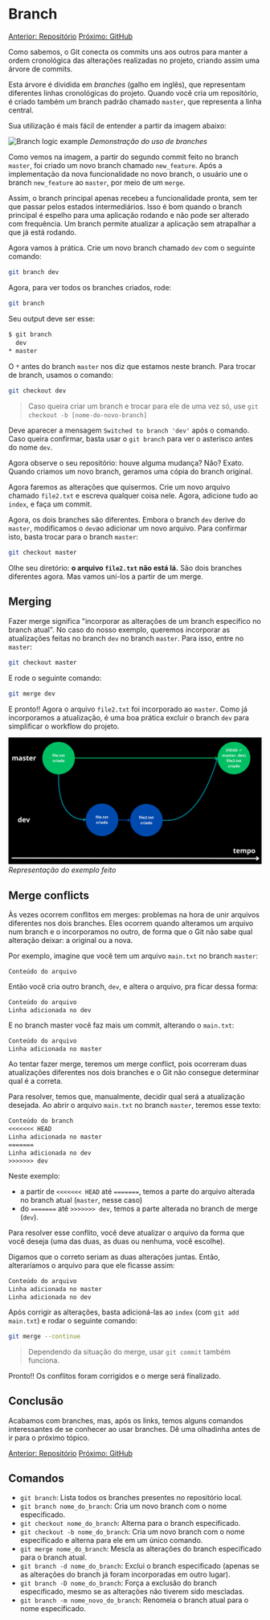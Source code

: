 # Branch

[Anterior: Repositório](Repositório.md)
[Próximo: GitHub](GitHub.md)

Como sabemos, o Git conecta os commits uns aos outros para manter a ordem cronológica das alterações realizadas no projeto, criando assim uma árvore de commits. 

Esta árvore é dividida em *branches* (galho em inglês), que representam diferentes linhas cronológicas do projeto. Quando você cria um repositório, é criado também um branch padrão chamado `master`, que representa a linha central.

Sua utilização é mais fácil de entender a partir da imagem abaixo:

![Branch logic example](https://gitbookdown.dallasdatascience.com/img/git_branch_merge.png)
*Demonstração do uso de branches*

Como vemos na imagem, a partir do segundo commit feito no branch `master`, foi criado um novo branch chamado `new_feature`. Após a implementação da nova funcionalidade no novo branch, o usuário une o branch `new_feature` ao `master`, por meio de um `merge`. 

Assim, o branch principal apenas recebeu a funcionalidade pronta, sem ter que passar pelos estados intermediários. Isso é bom quando o branch principal é espelho para uma aplicação rodando e não pode ser alterado com frequência. Um branch permite atualizar a aplicação sem atrapalhar a que já está rodando.

Agora vamos à prática. Crie um novo branch chamado `dev` com o seguinte comando:

```bash
git branch dev
```

Agora, para ver todos os branches criados, rode:

```bash
git branch
```

Seu output deve ser esse:

```bash
$ git branch
  dev
* master
```

O `*` antes do branch `master` nos diz que estamos neste branch. Para trocar de branch, usamos o comando:

```bash
git checkout dev
```

> Caso queira criar um branch e trocar para ele de uma vez só, use `git checkout -b [nome-do-novo-branch]`

Deve aparecer a mensagem `Switched to branch 'dev'` após o comando. Caso queira confirmar, basta usar o `git branch` para ver o asterisco antes do nome `dev`.

Agora observe o seu repositório: houve alguma mudança? Não? Exato. Quando criamos um novo branch, geramos uma cópia do branch original. 

Agora faremos as alterações que quisermos. Crie um novo arquivo chamado `file2.txt` e escreva qualquer coisa nele. Agora, adicione tudo ao `index`, e faça um commit. 

Agora, os dois branches são diferentes. Embora o branch `dev` derive do `master`, modificamos o `dev`ao adicionar um novo arquivo. Para confirmar isto, basta trocar para o branch `master`:

```bash
git checkout master
```

Olhe seu diretório: **o arquivo `file2.txt` não está lá.** São dois branches diferentes agora. Mas vamos uní-los a partir de um merge.

## Merging

Fazer merge significa "incorporar as alterações de um branch específico no branch atual". No caso do nosso exemplo, queremos incorporar as atualizações feitas no branch `dev` no branch `master`. Para isso, entre no `master`:

```bash
git checkout master
```

E rode o seguinte comando:

```bash
git merge dev
```

E pronto!! Agora o arquivo `file2.txt` foi incorporado ao `master`. Como já incorporamos a atualização, é uma boa prática excluir o branch `dev` para simplificar o workflow do projeto.

![Workflow do repositório de exemplo](img/branch-example.png)
*Representação do exemplo feito*

## Merge conflicts

Às vezes ocorrem conflitos em merges: problemas na hora de unir arquivos diferentes nos dois branches. Eles ocorrem quando alteramos um arquivo num branch e o incorporamos no outro, de forma que o Git não sabe qual alteração deixar: a original ou a nova.

Por exemplo, imagine que você tem um arquivo `main.txt` no branch `master`:

```
Conteúdo do arquivo
```

Então você cria outro branch, `dev`, e altera o arquivo, pra ficar dessa forma:

```
Conteúdo do arquivo
Linha adicionada no dev
```

E no branch master você faz mais um commit, alterando o `main.txt`:

```
Conteúdo do arquivo
Linha adicionada no master
```

Ao tentar fazer merge, teremos um merge conflict, pois ocorreram duas atualizações diferentes nos dois branches e o Git não consegue determinar qual é a correta.

Para resolver, temos que, manualmente, decidir qual será a atualização desejada. Ao abrir o arquivo `main.txt` no branch `master`, teremos esse texto:

```
Conteúdo do branch
<<<<<<< HEAD
Linha adicionada no master
=======
Linha adicionada no dev
>>>>>>> dev
```

Neste exemplo:
- a partir de `<<<<<<< HEAD` até `=======`, temos a parte do arquivo alterada no branch atual (`master`, nesse caso)
- do `=======` até `>>>>>>> dev`, temos a parte alterada no branch de merge (`dev`). 

Para resolver esse conflito, você deve atualizar o arquivo da forma que você deseja (uma das duas, as duas ou nenhuma, você escolhe). 

Digamos que o correto seriam as duas alterações juntas. Então, alteraríamos o arquivo para que ele ficasse assim:

```
Conteúdo do arquivo
Linha adicionada no master
Linha adicionada no dev
```

Após corrigir as alterações, basta adicioná-las ao `index` (com `git add main.txt`) e rodar o seguinte comando:

```bash
git merge --continue
```

> Dependendo da situação do merge, usar `git commit` também funciona.

Pronto!! Os conflitos foram corrigidos e o merge será finalizado. 

## Conclusão

Acabamos com branches, mas, após os links, temos alguns comandos interessantes de se conhecer ao usar branches. Dê uma olhadinha antes de ir para o próximo tópico.

[Anterior: Repositório](Repositório.md)
[Próximo: GitHub](GitHub.md)

## Comandos
- `git branch`: Lista todos os branches presentes no repositório local.
- `git branch nome_do_branch`: Cria um novo branch com o nome especificado.
- `git checkout nome_do_branch`: Alterna para o branch especificado.
- `git checkout -b nome_do_branch`: Cria um novo branch com o nome especificado e alterna para ele em um único comando.
- `git merge nome_do_branch`: Mescla as alterações do branch especificado para o branch atual.
- `git branch -d nome_do_branch`: Exclui o branch especificado (apenas se as alterações do branch já foram incorporadas em outro lugar).
- `git branch -D nome_do_branch`: Força a exclusão do branch especificado, mesmo se as alterações não tiverem sido mescladas.
- `git branch -m nome_novo_do_branch`: Renomeia o branch atual para o nome especificado.